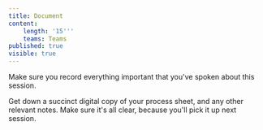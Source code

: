 ```yaml
---
title: Document
content:
    length: '15'''
    teams: Teams
published: true
visible: true
---
```


Make sure you record everything important that you've spoken about this session.

Get down a succinct digital copy of your process sheet, and any other relevant notes. Make sure it's all clear, because you'll pick it up next session. 